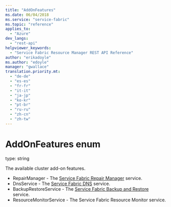 ```yaml
---
title: "AddOnFeatures"
ms.date: 06/04/2018
ms.service: "service-fabric"
ms.topic: "reference"
applies_to: 
  - "Azure"
dev_langs: 
  - "rest-api"
helpviewer_keywords: 
  - "Service Fabric Resource Manager REST API Reference"
author: "erikadoyle"
ms.author: "edoyle"
manager: "gwallace"
translation.priority.mt: 
  - "de-de"
  - "es-es"
  - "fr-fr"
  - "it-it"
  - "ja-jp"
  - "ko-kr"
  - "pt-br"
  - "ru-ru"
  - "zh-cn"
  - "zh-tw"
---
```

# AddOnFeatures enum

type: string

The available cluster add-on features.

  - RepairManager - The [Service Fabric Repair Manager](/azure/service-fabric/service-fabric-patch-orchestration-application#prerequisites) service.
  - DnsService - The [Service Fabric DNS](/azure/service-fabric/service-fabric-dnsservice) service.
  - BackupRestoreService - The [Service Fabric Backup and Restore](/azure/service-fabric/service-fabric-backuprestoreservice-quickstart-azurecluster) service.
  - ResourceMonitorService - The Service Fabric Resource Monitor service.



